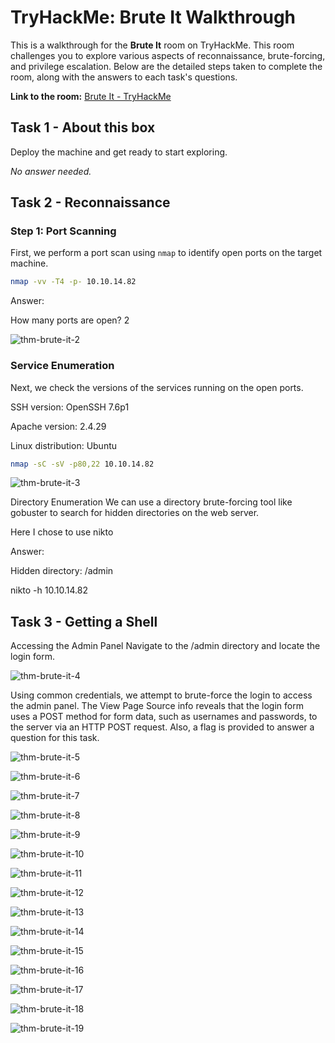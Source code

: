 # TryHackMe: Brute It Walkthrough

This is a walkthrough for the **Brute It** room on TryHackMe. This room challenges you to explore various aspects of reconnaissance, brute-forcing, and privilege escalation. Below are the detailed steps taken to complete the room, along with the answers to each task's questions.

**Link to the room:** [Brute It - TryHackMe](https://tryhackme.com/r/room/bruteit)

## Task 1 - About this box

Deploy the machine and get ready to start exploring.

*No answer needed.*

## Task 2 - Reconnaissance

### Step 1: Port Scanning
First, we perform a port scan using `nmap` to identify open ports on the target machine.

```bash
nmap -vv -T4 -p- 10.10.14.82
```

Answer:

How many ports are open?
2

![thm-brute-it-2](https://github.com/user-attachments/assets/470cd6bc-d7ed-42d2-95f5-1e5638077361)

### Service Enumeration
Next, we check the versions of the services running on the open ports.

SSH version:
OpenSSH 7.6p1

Apache version:
2.4.29

Linux distribution:
Ubuntu

```bash
nmap -sC -sV -p80,22 10.10.14.82
```
![thm-brute-it-3](https://github.com/user-attachments/assets/a13d4d3d-3448-4f63-89cd-cb2a06847bab)

Directory Enumeration
We can use a directory brute-forcing tool like gobuster to search for hidden directories on the web server.

Here I chose to use nikto

Answer:

Hidden directory:
/admin


nikto -h 10.10.14.82



## Task 3 - Getting a Shell

Accessing the Admin Panel
Navigate to the /admin directory and locate the login form. 


![thm-brute-it-4](https://github.com/user-attachments/assets/247419ae-7305-4b8a-af44-42ec5c143e95)

Using common credentials, we attempt to brute-force the login to access the admin panel.  The View Page Source info reveals that the login form uses a POST method for form data, such as usernames and passwords, to the server via an HTTP POST request.  Also, a flag is provided to answer a question for this task.

![thm-brute-it-5](https://github.com/user-attachments/assets/408f63f2-d46d-41e6-a273-a311945a667c)


![thm-brute-it-6](https://github.com/user-attachments/assets/1c9ddbac-de2d-46a5-8364-cfdd8fe09fc9)


![thm-brute-it-7](https://github.com/user-attachments/assets/75d26b5b-0a66-4236-8464-4e67b27e6e09)


![thm-brute-it-8](https://github.com/user-attachments/assets/660cfee0-fdad-4058-a01d-c0cc1f653673)



![thm-brute-it-9](https://github.com/user-attachments/assets/df2f0534-0271-40b5-9b6d-10c4568cf669)





![thm-brute-it-10](https://github.com/user-attachments/assets/597d60c3-79e7-48d3-879e-842c4c687312)



![thm-brute-it-11](https://github.com/user-attachments/assets/1897ff42-e9fc-4abe-b3d7-256b7960d879)





![thm-brute-it-12](https://github.com/user-attachments/assets/ece9071c-7492-48ae-badf-e5e16a2aa4af)


![thm-brute-it-13](https://github.com/user-attachments/assets/5d67924b-2ec7-47f4-b92c-d40449375dbc)



![thm-brute-it-14](https://github.com/user-attachments/assets/d578ed29-cbcd-4405-a3cd-9ea247803bf0)

![thm-brute-it-15](https://github.com/user-attachments/assets/0602704f-7321-4a48-9a4c-8fa25cd8355c)



![thm-brute-it-16](https://github.com/user-attachments/assets/7c3b9abd-f4d3-4a5f-a40d-902d8f199583)


![thm-brute-it-17](https://github.com/user-attachments/assets/4b4093b5-4590-4e12-aec0-c87a4a511e79)


![thm-brute-it-18](https://github.com/user-attachments/assets/8971f77f-ac57-4889-9d83-9c899e681b9d)


![thm-brute-it-19](https://github.com/user-attachments/assets/1ee36194-bc94-42af-b0fc-a88afadfe132)

